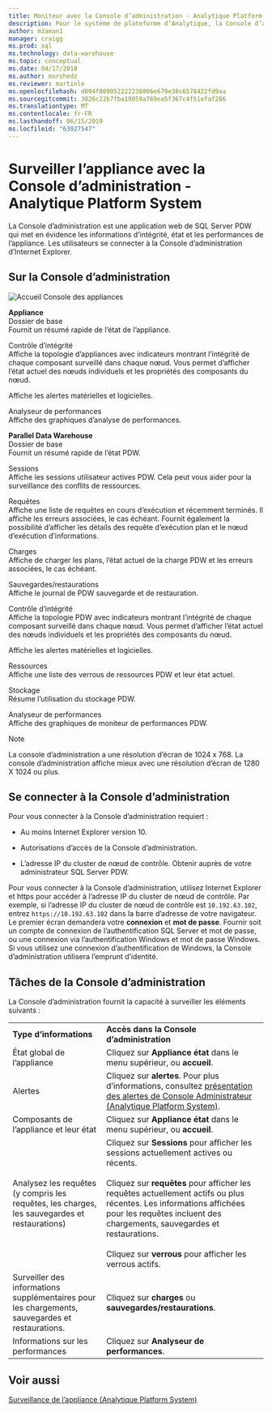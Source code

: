 ```yaml
---
title: Moniteur avec la Console d’administration - Analytique Platform System | Microsoft Docs
description: Pour le système de plateforme d’Analytique, la Console d’administration est une application web qui met en évidence les informations d’intégrité, état et les performances de l’appliance. Les utilisateurs se connecter à la Console d’administration via un navigateur internet.
author: mzaman1
manager: craigg
ms.prod: sql
ms.technology: data-warehouse
ms.topic: conceptual
ms.date: 04/17/2018
ms.author: murshedz
ms.reviewer: martinle
ms.openlocfilehash: d094f809052222238806e679e38c6578422fd9aa
ms.sourcegitcommit: 3026c22b7fba19059a769ea5f367c4f51efaf286
ms.translationtype: MT
ms.contentlocale: fr-FR
ms.lasthandoff: 06/15/2019
ms.locfileid: "63027547"
---
```

# <a name="monitor-the-appliance-with-the-admin-console---analytics-platform-system"></a>Surveiller l’appliance avec la Console d’administration - Analytique Platform System
La Console d’administration est une application web de SQL Server PDW qui met en évidence les informations d’intégrité, état et les performances de l’appliance. Les utilisateurs se connecter à la Console d’administration d’Internet Explorer.  
  
## <a name="About"></a>Sur la Console d’administration  
![Accueil Console des appliances](./media/monitor-the-appliance-by-using-the-admin-console/SQL_Server_PDW_AdminConsol_ApplHome.png "SQL_Server_PDW_AdminConsol_ApplHome")  
  
**Appliance**  
Dossier de base  
Fournit un résumé rapide de l’état de l’appliance.  
  
Contrôle d’intégrité  
Affiche la topologie d’appliances avec indicateurs montrant l’intégrité de chaque composant surveillé dans chaque nœud. Vous permet d’afficher l’état actuel des nœuds individuels et les propriétés des composants du nœud.  
  
Affiche les alertes matérielles et logicielles.  
  
Analyseur de performances  
Affiche des graphiques d’analyse de performances.  
  
**Parallel Data Warehouse**  
Dossier de base  
Fournit un résumé rapide de l’état PDW.  
  
Sessions  
Affiche les sessions utilisateur actives PDW. Cela peut vous aider pour la surveillance des conflits de ressources.  
  
Requêtes  
Affiche une liste de requêtes en cours d’exécution et récemment terminés. Il affiche les erreurs associées, le cas échéant. Fournit également la possibilité d’afficher les détails des requête d’exécution plan et le nœud d’exécution d’informations.  
  
Charges  
Affiche de charger les plans, l’état actuel de la charge PDW et les erreurs associées, le cas échéant.  
  
Sauvegardes/restaurations  
Affiche le journal de PDW sauvegarde et de restauration.  
  
Contrôle d’intégrité  
Affiche la topologie PDW avec indicateurs montrant l’intégrité de chaque composant surveillé dans chaque nœud. Vous permet d’afficher l’état actuel des nœuds individuels et les propriétés des composants du nœud.  
  
Affiche les alertes matérielles et logicielles.  
  
Ressources  
Affiche une liste des verrous de ressources PDW et leur état actuel.  
  
Stockage  
Résume l’utilisation du stockage PDW.  
  
Analyseur de performances  
Affiche des graphiques de moniteur de performances PDW.  
 
> [!NOTE]  
> La console d’administration a une résolution d’écran de 1024 x 768. La console d’administration affiche mieux avec une résolution d’écran de 1280 X 1024 ou plus.  
  
## <a name="Connect"></a>Se connecter à la Console d’administration  
Pour vous connecter à la Console d’administration requiert :  
  
-   Au moins Internet Explorer version 10.  
  
-   Autorisations d’accès de la Console d’administration. <!-- MISSING LINKS See [Grant Permissions to Use the Admin Console &#40;SQL Server PDW&#41;](../sqlpdw/grant-permissions-to-use-the-admin-console-sql-server-pdw.md).  -->  
  
-   L’adresse IP du cluster de nœud de contrôle.  Obtenir auprès de votre administrateur SQL Server PDW.  
  
Pour vous connecter à la Console d’administration, utilisez Internet Explorer et https pour accéder à l’adresse IP du cluster de nœud de contrôle. Par exemple, si l’adresse IP du cluster de nœud de contrôle est `10.192.63.102`, entrez `https://10.192.63.102` dans la barre d’adresse de votre navigateur. Le premier écran demandera votre **connexion** et **mot de passe**. Fournir soit un compte de connexion de l’authentification SQL Server et mot de passe, ou une connexion via l’authentification Windows et mot de passe Windows. Si vous utilisez une connexion d’authentification de Windows, la Console d’administration utilisera l’emprunt d’identité.  
  
## <a name="RelatedTasks"></a>Tâches de la Console d’administration  
La Console d’administration fournit la capacité à surveiller les éléments suivants :  
  
|||  
|-|-|  
|**Type d’informations**|**Accès dans la Console d’administration**|  
|État global de l’appliance|Cliquez sur **Appliance état** dans le menu supérieur, ou **accueil**.|  
|Alertes|Cliquez sur **alertes**. Pour plus d’informations, consultez [présentation des alertes de Console Administrateur &#40;Analytique Platform System&#41;](understanding-admin-console-alerts.md).|  
|Composants de l’appliance et leur état|Cliquez sur **Appliance état** dans le menu supérieur, ou **accueil**.|  
|Analysez les requêtes (y compris les requêtes, les charges, les sauvegardes et restaurations)|Cliquez sur **Sessions** pour afficher les sessions actuellement actives ou récents.<br /><br />Cliquez sur **requêtes** pour afficher les requêtes actuellement actifs ou plus récentes. Les informations affichées pour les requêtes incluent des chargements, sauvegardes et restaurations.<br /><br />Cliquez sur **verrous** pour afficher les verrous actifs.|  
|Surveiller des informations supplémentaires pour les chargements, sauvegardes et restaurations.|Cliquez sur **charges** ou **sauvegardes/restaurations**.|  
|Informations sur les performances|Cliquez sur **Analyseur de performances**.|  
  
## <a name="see-also"></a>Voir aussi  
[Surveillance de l’appliance &#40;Analytique Platform System&#41;](appliance-monitoring.md)  
  
